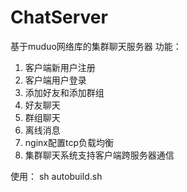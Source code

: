 # ChatServer
基于muduo网络库的集群聊天服务器
功能：
1. 客户端新用户注册
2. 客户端用户登录
3. 添加好友和添加群组
4. 好友聊天
5. 群组聊天
6. 离线消息
7. nginx配置tcp负载均衡
8. 集群聊天系统支持客户端跨服务器通信



使用：
sh autobuild.sh

